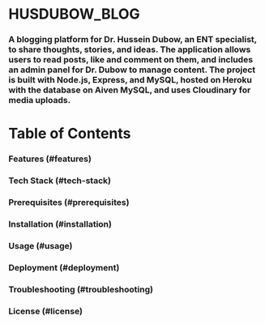 # HUSDUBOW_BLOG

### A blogging platform for Dr. Hussein Dubow, an ENT specialist, to share thoughts, stories, and ideas. The application allows users to read posts, like and comment on them, and includes an admin panel for Dr. Dubow to manage content. The project is built with Node.js, Express, and MySQL, hosted on Heroku with the database on Aiven MySQL, and uses Cloudinary for media uploads.

# Table of Contents

### Features (#features)
### Tech Stack (#tech-stack)
### Prerequisites (#prerequisites)
### Installation (#installation)
### Usage (#usage)
### Deployment (#deployment)
### Troubleshooting (#troubleshooting)
### License (#license)
